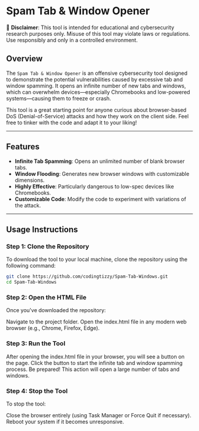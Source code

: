 # Spam Tab & Window Opener

🚨 **Disclaimer**: This tool is intended for educational and cybersecurity research purposes only. Misuse of this tool may violate laws or regulations. Use responsibly and only in a controlled environment.

## Overview

The `Spam Tab & Window Opener` is an offensive cybersecurity tool designed to demonstrate the potential vulnerabilities caused by excessive tab and window spamming. It opens an infinite number of new tabs and windows, which can overwhelm devices—especially Chromebooks and low-powered systems—causing them to freeze or crash.

This tool is a great starting point for anyone curious about browser-based DoS (Denial-of-Service) attacks and how they work on the client side. Feel free to tinker with the code and adapt it to your liking!

---

## Features

- **Infinite Tab Spamming**: Opens an unlimited number of blank browser tabs.
- **Window Flooding**: Generates new browser windows with customizable dimensions.
- **Highly Effective**: Particularly dangerous to low-spec devices like Chromebooks.
- **Customizable Code**: Modify the code to experiment with variations of the attack.

---

## Usage Instructions

### Step 1: Clone the Repository
To download the tool to your local machine, clone the repository using the following command:
```bash
git clone https://github.com/codingtizzy/Spam-Tab-Windows.git
cd Spam-Tab-Windows

```
### Step 2: Open the HTML File
Once you've downloaded the repository:

Navigate to the project folder.
Open the index.html file in any modern web browser (e.g., Chrome, Firefox, Edge).

### Step 3: Run the Tool
After opening the index.html file in your browser, you will see a button on the page.
Click the button to start the infinite tab and window spamming process.
Be prepared! This action will open a large number of tabs and windows.

### Step 4: Stop the Tool
To stop the tool:

Close the browser entirely (using Task Manager or Force Quit if necessary).
Reboot your system if it becomes unresponsive.
